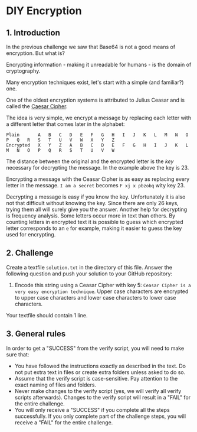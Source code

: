# DIY Encryption

## 1. Introduction

In the previous challenge we saw that Base64 is not a good means of encryption. But what is?

Encrypting information - making it unreadable for humans - is the domain of cryptography.

Many encryption techniques exist, let's start with a simple (and familiar?) one.

One of the oldest encryption systems is attributed to Julius Ceasar and is called the [Caesar Cipher](https://en.wikipedia.org/wiki/Caesar_cipher).

The idea is very simple, we encrypt a message by replacing each letter with a different letter that comes later in the alphabet:

```text
Plain	    A	B	C	D	E	F	G	H	I	J	K	L	M	N	O	P	Q	R	S	T	U	V	W	X	Y	Z
Encrypted	X	Y	Z	A	B	C	D	E	F	G	H	I	J	K	L	M	N	O	P	Q	R	S	T	U	V	W
```

The distance between the original and the encrypted letter is the _key_ necessary for decrypting the message. In the example above the key is 23.

Encrypting a message with the Ceasar Cipher is as easy as replacing every letter in the message. `I am a secret` becomes `F xj x pbzobq` wity key 23.

Decrypting a message is easy if you know the key. Unfortunately it is also not that difficult without knowing the key. Since there are only 26 keys, trying them all will surely give you the answer. Another help for decrypting is frequency analysis. Some letters occur more in text than others. By counting letters in encrypted text it is possible to guess which encrypted letter corresponds to an `e` for example, making it easier to guess the key used for encrypting.

## 2. Challenge

Create a textfile `solution.txt` in the directory of this file. Answer the following question and push your solution to your GitHub repository:

1. Encode this string using a Ceasar Cipher with key 5: `Ceasar Cipher is a very easy encryption technique`. Upper case characters are encrypted to upper case characters and lower case characters to lower case characters.

Your textfile should contain 1 line.

## 3. General rules

In order to get a "SUCCESS" from the verify script, you will need to make sure that:

-   You have followed the instructions exactly as described in the text. Do not put extra text in files or create extra folders unless asked to do so.
-   Assume that the verify script is case-sensitive. Pay attention to the exact naming of files and folders.
-   Never make changes to the verify script (yes, we will verify all verify scripts afterwards). Changes to the verify script will result in a "FAIL" for the entire challenge.
-   You will only receive a "SUCCESS" if you complete all the steps successfully. If you only complete part of the challenge steps, you will receive a "FAIL" for the entire challenge.